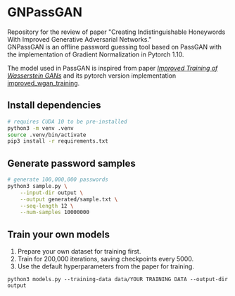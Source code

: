 # GNPassGAN

Repository for the review of paper "Creating Indistinguishable Honeywords With Improved Generative Adversarial Networks."  
GNPassGAN is an offline password guessing tool based on PassGAN with the implementation of Gradient Normalization in Pytorch 1.10.

The model used in PassGAN is inspired from paper [_Improved Training of Wasserstein GANs_](https://arxiv.org/abs/1704.00028) and its pytorch version implementation [improved_wgan_training](https://github.com/caogang/wgan-gp).

## Install dependencies

```bash
# requires CUDA 10 to be pre-installed
python3 -m venv .venv 
source .venv/bin/activate  
pip3 install -r requirements.txt
```
## Generate password samples
```bash
# generate 100,000,000 passwords
python3 sample.py \
	--input-dir output \
	--output generated/sample.txt \
  	--seq-length 12 \
  	--num-samples 10000000
```
## Train your own models

1) Prepare your own dataset for training first.
2) Train for 200,000 iterations, saving checkpoints every 5000.
3) Use the default hyperparameters from the paper for training.
```
python3 models.py --training-data data/YOUR TRAINING DATA --output-dir output
```
